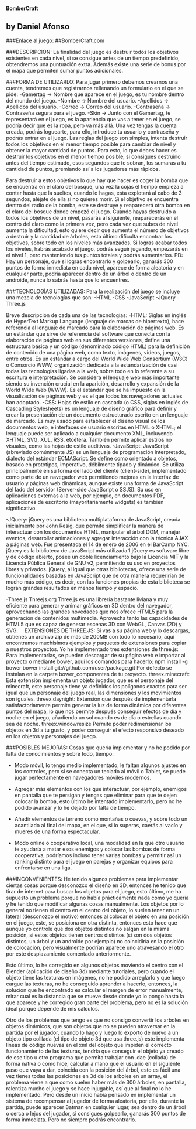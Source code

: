 #### BomberCraft
## by Daniel Afonso


###Enlace al juego:
##BomberCraft.com

###DESCRIPCION:
La finalidad del juego es destruir todos los objetivos existentes en cada nivel, si se consigue antes de un tiempo predefinido, obtendremos una puntuación extra. Además existe una serie de bonus por el mapa que permiten sumar puntos adicionales.

###FORMA DE UTILIZARLO:
Para jugar primero debemos crearnos una cuenta, tendremos que registrarnos rellenando un formulario en el que se pide:
-Gamertag -> Nombre que aparece en el juego, es tu nombre dentro del mundo del juego.
-Nombre -> Nombre del usuario.
-Apellidos -> Apellidos del usuario.
-Correo -> Correo del usuario.
-Contraseña -> Contraseña segura para el juego.
-Skin -> Junto con el Gamertag, te representará en el juego, es la apariencia que vas a tener en el juego, se podría decir que es la ropa, pero va más allá.
Una vez tengas la cuenta creada, podrás loguearte, para ello, introduce tu usuario y contraseña y podrás entrar en el juego.
Las reglas del juego son simples, intenta destruir todos los objetivos en el menor tiempo posible para cambiar de nivel y obtener la mayor cantidad de puntos. Para esto, lo que debes hacer es destruir los objetivos en el menor tiempo posible, si consigues destruirlo antes del tiempo estimado, esos segundos que te sobran, los sumaras a tu cantidad de puntos, premiando así a los jugadores más rápidos.

Para destruir a estos objetivos lo que hay que hacer es coger la bomba que se encuentra en el claro del bosque, una vez la cojas el tiempo empieza a contar hasta que la sueltes, cuando lo hagas, esta explotará al cabo de 3 segundos, aléjate de ella si no quieres morir. Si el objetivo se encuentra dentro del radio de la bomba, este se destruye y reaparecerá otra bomba en el claro del bosque donde empezó el juego.
Cuando hayas destruido a todos los objetivos de un nivel, pasarás al siguiente, reaparecerás en el centro del claro como la primera vez, pero cada vez que subes de nivel aumenta la dificultad, esto quiere decir que aumenta el número de objetivos a destruir y la cantidad de árboles, esto último dificulta encontrar los objetivos, sobre todo en los niveles más avanzados.
Si logras acabar todos los niveles, habrás acabado el juego, podrás seguir jugando, empezarás en el nivel 1, pero manteniendo tus puntos totales y podrás aumentarlos.
PD: Hay un personaje, que si logras encontrarlo y golpearlo, ganarás 300 puntos de forma inmediata en cada nivel, aparece de forma aleatoria y en cualquier parte, podría aparecer dentro de un árbol o dentro de un androide, nunca lo sabrás hasta que lo encuentres.




###TECNOLOGÍAS UTILIZADAS:
Para la realización del juego se incluye una mezcla de tecnologías que son:
-HTML
-CSS
-JavaScript
-JQuery
-Three.js

Breve descripción de cada una de las tecnologías:
-HTML:
Siglas en inglés de HyperText Markup Language (lenguaje de marcas de hipertexto), hace referencia al lenguaje de marcado para la elaboración de páginas web. Es un estándar que sirve de referencia del software que conecta con la elaboración de páginas web en sus diferentes versiones, define una estructura básica y un código (denominado código HTML) para la definición de contenido de una página web, como texto, imágenes, videos, juegos, entre otros. Es un estándar a cargo del World Wide Web Consortium (W3C) o Consorcio WWW, organización dedicada a la estandarización de casi todas las tecnologías ligadas a la web, sobre todo en lo referente a su escritura e interpretación. Se considera el lenguaje web más importante siendo su invención crucial en la aparición, desarrollo y expansión de la World Wide Web (WWW). Es el estándar que se ha impuesto en la visualización de páginas web y es el que todos los navegadores actuales han adoptado.
-CSS:
Hojas de estilo en cascada (o CSS, siglas en inglés de Cascading Stylesheets) es un lenguaje de diseño gráfico para definir y crear la presentación de un documento estructurado escrito en un lenguaje de marcado. Es muy usado para establecer el diseño visual de los documentos web, e interfaces de usuario escritas en HTML o XHTML; el lenguaje puede ser aplicado a cualquier documento XML, incluyendo XHTML, SVG, XUL, RSS, etcétera. También permite aplicar estilos no visuales, como las hojas de estilo auditivas.
-JavaScript: 
JavaScript (abreviado comúnmente JS) es un lenguaje de programación interpretado, dialecto del estándar ECMAScript. Se define como orientado a objetos, basado en prototipos, imperativo, débilmente tipado y dinámico.
Se utiliza principalmente en su forma del lado del cliente (client-side), implementado como parte de un navegador web permitiendo mejoras en la interfaz de usuario y páginas web dinámicas, aunque existe una forma de JavaScript del lado del servidor (Server-side JavaScript o SSJS). Su uso en aplicaciones externas a la web, por ejemplo, en documentos PDF, aplicaciones de escritorio (mayoritariamente widgets) es también significativo.

-JQuery:
jQuery es una biblioteca multiplataforma de JavaScript, creada inicialmente por John Resig, que permite simplificar la manera de interactuar con los documentos HTML, manipular el árbol DOM, manejar eventos, desarrollar animaciones y agregar interacción con la técnica AJAX a páginas web. Fue presentada el 14 de enero de 2006 en el BarCamp NYC. jQuery es la biblioteca de JavaScript más utilizada.1
jQuery es software libre y de código abierto, posee un doble licenciamiento bajo la Licencia MIT y la Licencia Pública General de GNU v2, permitiendo su uso en proyectos libres y privados.  jQuery, al igual que otras bibliotecas, ofrece una serie de funcionalidades basadas en JavaScript que de otra manera requerirían de mucho más código, es decir, con las funciones propias de esta biblioteca se logran grandes resultados en menos tiempo y espacio.

-Three.js
Threejs.org
Three.js es una librería bastante liviana y muy eficiente para generar y animar gráficos en 3D dentro del navegador, aprovechando las grandes novedades que nos ofrece HTML5 para la generación de contenidos multimedia. Aprovecha tanto las capacidades de HTML5 que es capaz de generar escenas 3D con WebGL, Canvas (2D) y SVG. 
EXTENSIONES DE THREE.JS:
Si vas a su página web y lo descargas, obtienes un archivo zip de más de 200MB con todo lo necesario, aquí encontramos muchísimos ejemplos y paquetes de extensiones para copiar a nuestros proyectos.
Yo he implementado tres extensiones de three.js:
Para implementarlas, se pueden descargar de su página web e importar al proyecto o mediante bower, aquí los comandos para hacerlo: 
npm install -g bower
bower install git://github.com/user/package.git
Por defecto se instalan en la carpeta bower_componentes de tu proyecto.
threex.minecraft: 
Esta extensión implementa un objeto jugador, que es el personaje del minecraft, este personaje tiene ya definidos los polígonos exactos para ser igual que un personaje del juego real, las dimensiones y los movimientos son iguales.
threex.daynight:
Extensión que después de implementarla satisfactoriamente permite generar la luz de forma dinámica por diferentes puntos del mapa, lo que nos permite después conseguir efectos de día y noche en el juego, añadiendo un sol cuando es de día o estrellas cuando sea de noche.
threex.windowresize
Permite poder redimensionar los objetos en 3d a tu gusto, y poder conseguir el efecto responsivo deseado en los objetos y personajes del juego.


###POSIBLES MEJORAS:
Cosas que quería implementar y no he podido por falta de conocimientos y sobre todo, tiempo:
-	Modo móvil, lo tengo medio implementado, le faltan algunos ajustes en los controles, pero si se conecta un teclado al móvil o Tablet, se puede jugar perfectamente en navegadores móviles modernos.

-	Agregar más elementos con los que interactuar, por ejemplo, enemigos en pantalla que te persigan y tengas que eliminar para que te dejen colocar la bomba, esto último he intentado implementarlo, pero no he podido avanzar y lo he dejado por falta de tiempo.

-	Añadir elementos de terreno como montañas o cuevas, y sobre todo un acantilado al final del mapa, en el que, si lo superas, caerás al vacío y mueres de una forma espectacular.

-	Modo online o cooperativo local, una modalidad en la que otro usuario te ayudaría a matar esos enemigos y colocar las bombas de forma cooperativa, podríamos incluso tener varias bombas y permitir así un ranking distinto para el juego en parejas y organizar equipos para enfrentarse en una liga.





###INCONVENIENTES:
He tenido algunos problemas para implementar ciertas cosas porque desconozco el diseño en 3D, entonces he tenido que tirar de internet para buscar los objetos para el juego, esto último, me ha supuesto un problema porque no había prácticamente nada como yo quería y he tenido que modificar algunas cosas manualmente. Los objetos por lo general no tienen el centro en el centro del objeto, lo suelen tener en un lateral (desconozco el motivo) entonces al colocar el objeto en una posición en el juego, este, se posiciona en otra distinta, entonces esto hace que aunque yo controle que dos objetos distintos no salgan en la misma posición, si estos objetos tienen centros distintos (si son dos objetos distintos, un árbol y un androide por ejemplo) no coincidiría en la posición de colocación, pero visualmente podrían aparece uno atravesando el otro por este desplazamiento comentado anteriormente.

Esto último, lo he corregido en algunos objetos moviendo el centro con el Blender (aplicación de diseño 3d) mediante tutoriales, pero cuando el objeto tiene las texturas en imágenes, no he podido arreglarlo y que luego cargue las texturas, no he conseguido aprender a hacerlo, entonces, la solución que he encontrado es calcular el margen de error manualmente, mirar cual es la distancia que se mueve desde donde yo lo pongo hasta la que aparece y he corregido gran parte del problema, pero no es la solución ideal porque depende de mis cálculos.

Otro de los problemas que tengo es que no consigo convertir los arboles en objetos dinámicos, que son objetos que no se pueden atraversar en la partida por el jugador, cuando lo hago y luego lo exporto de nuevo a un objeto tipo colllada (el tipo de objeto 3d que usa three.js) este implementa líneas de código nuevas en el xml del objeto que impiden el correcto funcionamiento de las texturas, tendría que conseguir el objeto ya creado de ese tipo u otro programa que permita trabajar con .dae (collada) de forma nativa o como hice, calcular a mano que el usuario en el siguiente paso que vaya a dar, coincida con la posición del árbol, esto es fácil una vez tienes todas las posiciones en 3d de los arboles en un array, el problema viene a que como suelen haber más de 300 árboles, en pantalla, ralentiza mucho el juego y se hace injugable, así que al final no lo he implementado. 
Pero desde un inicio había pensado en implementar un sistema de recompensar al jugador de forma aleatoria, por ello, durante la partida, puede aparecer Batman en cualquier lugar, sea dentro de un árbol o cerca o lejos del jugador, si consigues golpearlo, ganarás 300 puntos de forma inmediata. Pero no siempre podrás encontrarlo.
